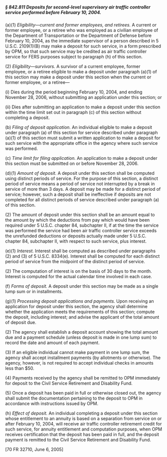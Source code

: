 ##### § 842.811 Deposits for second-level supervisory air traffic controller service performed before February 10, 2004. #####

(a)(1) *Eligibility—current and former employees, and retirees.* A current or former employee, or a retiree who was employed as a civilian employee of the Department of Transportation or the Department of Defense before February 10, 2004, as the immediate supervisor of a person described in 5 U.S.C. 2109(1)(B) may make a deposit for such service, in a form prescribed by OPM, so that such service may be credited as air traffic controller service for FERS purposes subject to paragraph (h) of this section.

(2) *Eligibility—survivors.* A survivor of a current employee, former employee, or a retiree eligible to make a deposit under paragraph (a)(1) of this section may make a deposit under this section when the current or former employee, or a retiree—

(i) Dies during the period beginning February 10, 2004, and ending November 28, 2006, without submitting an application under this section; or

(ii) Dies after submitting an application to make a deposit under this section within the time limit set out in paragraph (c) of this section without completing a deposit.

(b) *Filing of deposit application.* An individual eligible to make a deposit under paragraph (a) of this section for service described under paragraph (a)(1) of this section must submit a written application to make a deposit for such service with the appropriate office in the agency where such service was performed.

(c) *Time limit for filing application.* An application to make a deposit under this section must be submitted on or before November 28, 2006.

(d)(1) *Amount of deposit.* A deposit under this section shall be computed using distinct periods of service. For the purpose of this section, a distinct period of service means a period of service not interrupted by a break in service of more than 3 days. A deposit may be made for a distinct period of service; however, such a deposit shall be ineffective if deposits are not completed for all distinct periods of service described under paragraph (a) of this section.

(2) The amount of deposit under this section shall be an amount equal to the amount by which the deductions from pay which would have been required under 5 U.S.C. chapter 84, subchapter II, if at the time the service was performed the service had been air traffic controller service exceeds the unrefunded deductions or deposits actually made under 5 U.S.C. chapter 84, subchapter II, with respect to such service, plus interest.

(e)(1) *Interest.* Interest shall be computed as described under paragraphs (2) and (3) of 5 U.S.C. 8334(e). Interest shall be computed for each distinct period of service from the midpoint of the distinct period of service.

(2) The computation of interest is on the basis of 30 days to the month. Interest is computed for the actual calendar time involved in each case.

(f) *Forms of deposit.* A deposit under this section may be made as a single lump sum or in installments.

(g)(1) *Processing deposit applications and payments.* Upon receiving an application for deposit under this section, the agency shall determine whether the application meets the requirements of this section; compute the deposit, including interest; and advise the applicant of the total amount of deposit due.

(2) The agency shall establish a deposit account showing the total amount due and a payment schedule (unless deposit is made in one lump sum) to record the date and amount of each payment.

(3) If an eligible individual cannot make payment in one lump sum, the agency shall accept installment payments (by allotments or otherwise). The agency, however, is not required to accept individual checks in amounts less than $50.

(4) Payments received by the agency shall be remitted to OPM immediately for deposit to the Civil Service Retirement and Disability Fund.

(5) Once a deposit has been paid in full or otherwise closed out, the agency shall submit the documentation pertaining to the deposit to OPM in accordance with instructions issued by OPM.

(h) *Effect of deposit.* An individual completing a deposit under this section whose entitlement to an annuity is based on a separation from service on or after February 10, 2004, will receive air traffic controller retirement credit for such service, for annuity entitlement and computation purposes, when OPM receives certification that the deposit has been paid in full, and the deposit payment is remitted to the Civil Service Retirement and Disability Fund.

[70 FR 32710, June 6, 2005]